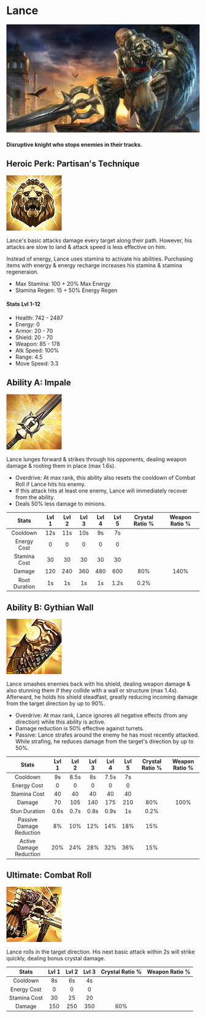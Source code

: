 # Lance

![](../../.gitbook/assets/image%20%28168%29.png)

#### Disruptive knight who stops enemies in their tracks.

## Heroic Perk: Partisan's Technique

![Partisan&apos;s Technique](../../.gitbook/assets/image%20%28346%29.png)

Lance's basic attacks damage every target along their path. However, his attacks are slow to land & attack speed is less effective on him.

Instead of energy, Lance uses stamina to activate his abilities. Purchasing items with energy & energy recharge increases his stamina & stamina regeneraion.

* Max Stamina: 100 + 20% Max Energy
* Stamina Regen: 15 + 50% Energy Regen

#### Stats Lvl 1-12

* Health: 742 - 2487
* Energy: 0
* Armor: 20 - 70
* Shield: 20 - 70
* Weapon: 85 - 178
* Atk Speed: 100%
* Range: 4.5
* Move Speed: 3.3

## Ability A: Impale

![Impale](../../.gitbook/assets/image%20%28134%29.png)

Lance lunges forward & strikes through his opponents, dealing weapon damage & rooting them in place \(max 1.6s\).

* Overdrive: At max rank, this ability also resets the cooldown of Combat Roll if Lance hits his enemy.
* If this attack hits at least one enemy, Lance will immediately recover from the ability.
* Deals 50% less damage to minions.

| Stats | Lvl 1 | Lvl 2 | Lvl 3 | Lvl 4 | Lvl 5 | Crystal      Ratio % | Weapon     Ratio % |
| :---: | :---: | :---: | :---: | :---: | :---: | :---: | :---: |
| Cooldown | 12s | 11s | 10s | 9s | 7s |  |  |
| Energy       Cost | 0 | 0 | 0 | 0 | 0 |  |  |
| Stamina    Cost | 30 | 30 | 30 | 30 | 30 |  |  |
| Damage | 120 | 240 | 360 | 480 | 600 | 80% | 140% |
| Root           Duration | 1s | 1s | 1s | 1s | 1.2s | 0.2% |  |

## Ability B: Gythian Wall

![Gythian Wall](../../.gitbook/assets/image%20%2850%29.png)

Lance smashes enemies back with his shield, dealing weapon damage & also stunning them if they collide with a wall or structure \(max 1.4s\). Afterward, he holds his shield steadfast, greatly reducing incoming damage from the target direction by up to 90%.

* Overdrive: At max rank, Lance ignores all negative effects \(from any direction\) while this ability is active.
* Damage reduction is 50% effective against turrets.
* Passive: Lance strafes around the enemy he has most recently attacked. While strafing, he reduces damage from the target's direction by up to 50%.

| Stats | Lvl 1 | Lvl 2 | Lvl 3 | Lvl 4 | Lvl 5 | Crystal      Ratio % | Weapon     Ratio % |
| :---: | :---: | :---: | :---: | :---: | :---: | :---: | :---: |
| Cooldown | 9s | 8.5s | 8s | 7.5s | 7s |  |  |
| Energy       Cost | 0 | 0 | 0 | 0 | 0 |  |  |
| Stamina    Cost | 40 | 40 | 40 | 40 | 40 |  |  |
| Damage | 70 | 105 | 140 | 175 | 210 | 80% | 100% |
| Stun           Duration | 0.6s | 0.7s | 0.8s | 0.9s | 1s | 0.2% |  |
| Passive     Damage   Reduction | 8% | 10% | 12% | 14% | 18% | 15% |  |
| Active        Damage   Reduction | 20% | 24% | 28% | 32% | 36% | 15% |  |

## Ultimate: Combat Roll

![Combat Roll](../../.gitbook/assets/image%20%28361%29.png)

Lance rolls in the target direction. His next basic attack within 2s will strike quickly, dealing bonus crystal damage.

| Stats | Lvl 1 | Lvl 2 | Lvl 3 | Crystal Ratio % | Weapon Ratio % |
| :---: | :---: | :---: | :---: | :---: | :---: |
| Cooldown | 8s | 6s | 4s |  |  |
| Energy Cost | 0 | 0 | 0 |  |  |
| Stamina Cost | 30 | 25 | 20 |  |  |
| Damage | 150 | 250 | 350 | 60% |  |


